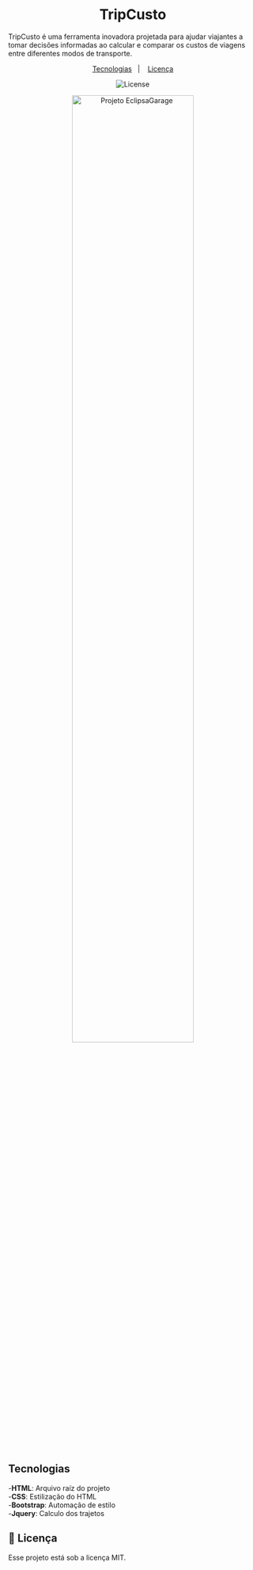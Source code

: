 <h1 align= "center">TripCusto</h1>
 TripCusto é uma ferramenta inovadora projetada para ajudar viajantes a tomar decisões informadas ao calcular e comparar os custos de viagens entre diferentes modos de transporte.
 
<p align="center">
  <a href="#tecnologias">Tecnologias</a>&nbsp;&nbsp;&nbsp;|&nbsp;&nbsp;&nbsp;
  <a href="#memo-licença">Licença</a>
</p>
<p align="center">
  <img alt="License" src="https://img.shields.io/static/v1?label=license&message=MIT&color=49AA26&labelColor=000000">
</p>
<p align="center">
  <img alt="Projeto EclipsaGarage" src="images/Imagem do WhatsApp de 2024-07-15 à(s) 18.27.07_33a52f99.jpg" width="70%">
</p>

## Tecnologias
-**HTML**: Arquivo raíz do projeto<br>
-**CSS**: Estilização do HTML<br>
-**Bootstrap**: Automação de estilo <br>
-**Jquery**: Calculo dos trajetos<br>

## :memo: Licença

Esse projeto está sob a licença MIT.
